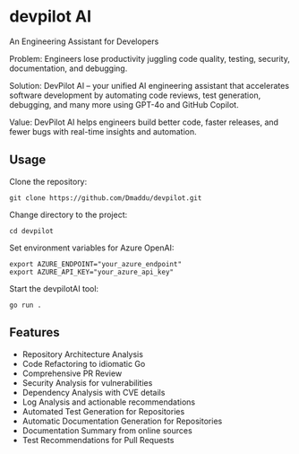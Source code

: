 # devpilot AI
An Engineering Assistant for Developers

Problem: Engineers lose productivity juggling code quality, testing, security, documentation, and debugging.

Solution: DevPilot AI –
your unified AI engineering assistant that accelerates software development by automating code reviews,
test generation, debugging, and many more using GPT-4o and GitHub Copilot.

Value: DevPilot AI helps engineers build better code, faster releases, and fewer bugs with real-time insights and automation.

## Usage

Clone the repository:
   ```
   git clone https://github.com/Dmaddu/devpilot.git
   ```

Change directory to the project:
   ```
   cd devpilot
   ```

Set environment variables for Azure OpenAI:
   ```
   export AZURE_ENDPOINT="your_azure_endpoint"
   export AZURE_API_KEY="your_azure_api_key"
   ```

Start the devpilotAI tool:
   ```
   go run .
   ```

## Features
- Repository Architecture Analysis
- Code Refactoring to idiomatic Go 
- Comprehensive PR Review
- Security Analysis for vulnerabilities
- Dependency Analysis with CVE details
- Log Analysis and actionable recommendations
- Automated Test Generation for Repositories
- Automatic Documentation Generation for Repositories
- Documentation Summary from online sources
- Test Recommendations for Pull Requests


